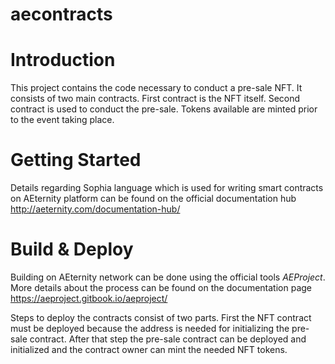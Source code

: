 # aecontracts

# Introduction 
This project contains the code necessary to conduct a pre-sale NFT. It consists of two main contracts. First contract is the NFT itself.
Second contract is used to conduct the pre-sale. Tokens available are minted prior to the event taking place.

# Getting Started
Details regarding Sophia language which is used for writing smart contracts on AEternity platform 
can be found on the official documentation hub http://aeternity.com/documentation-hub/


# Build & Deploy
Building on AEternity network can be done using the official tools *AEProject*. 
More details about the process can be found on the documentation page https://aeproject.gitbook.io/aeproject/

Steps to deploy the contracts consist of two parts. First the NFT contract must be deployed because the address is needed for initializing the pre-sale contract.
After that step the pre-sale contract can be deployed and initialized and the contract owner can mint the needed NFT tokens. 
